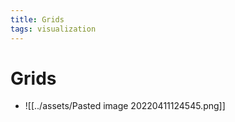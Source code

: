 ```yaml
---
title: Grids
tags: visualization
---
```


# Grids
- ![[../assets/Pasted image 20220411124545.png]]

























